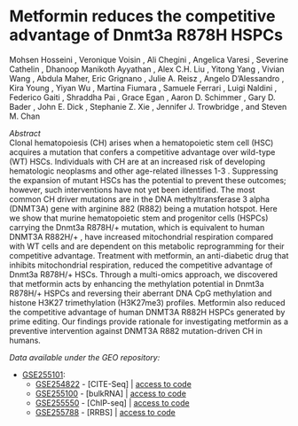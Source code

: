 # Metformin reduces the competitive advantage of Dnmt3a R878H HSPCs
   
Mohsen Hosseini , Veronique Voisin , Ali Chegini , Angelica Varesi , Severine Cathelin ,
Dhanoop Manikoth Ayyathan , Alex C.H. Liu , Yitong Yang , Vivian Wang , Abdula Maher,
Eric Grignano , Julie A. Reisz , Angelo D’Alessandro , Kira Young , Yiyan Wu , Martina
Fiumara , Samuele Ferrari , Luigi Naldini , Federico Gaiti , Shraddha Pai , Grace Egan ,
Aaron D. Schimmer , Gary D. Bader , John E. Dick , Stephanie Z. Xie , Jennifer J.
Trowbridge , and Steven M. Chan 

*Abstract* <br>
Clonal hematopoiesis (CH) arises when a hematopoietic stem cell (HSC) acquires a mutation
that confers a competitive advantage over wild-type (WT) HSCs. Individuals with CH are at an
increased risk of developing hematologic neoplasms and other age-related illnesses 1-3 .
Suppressing the expansion of mutant HSCs has the potential to prevent these outcomes;
however, such interventions have not yet been identified. The most common CH driver
mutations are in the DNA methyltransferase 3 alpha (DNMT3A) gene with arginine 882 (R882)
being a mutation hotspot. Here we show that murine hematopoietic stem and progenitor cells
(HSPCs) carrying the Dnmt3a R878H/+ mutation, which is equivalent to human DNMT3A R882H/+ , have
increased mitochondrial respiration compared with WT cells and are dependent on this metabolic
reprogramming for their competitive advantage. Treatment with metformin, an anti-diabetic drug
that inhibits mitochondrial respiration, reduced the competitive advantage of Dnmt3a R878H/+ HSCs.
Through a multi-omics approach, we discovered that metformin acts by enhancing the
methylation potential in Dnmt3a R878H/+ HSPCs and reversing their aberrant DNA CpG methylation
and histone H3K27 trimethylation (H3K27me3) profiles. Metformin also reduced the
competitive advantage of human DNMT3A R882H HSPCs generated by prime editing. Our findings
provide rationale for investigating metformin as a preventive intervention against DNMT3A R882
mutation-driven CH in humans.

*Data available under the GEO repository:* <br>
 * [GSE255101](https://www.ncbi.xyz/geo/query/acc.cgi?acc=GSE255101):
   *  [GSE254822](https://www.ncbi.xyz/geo/query/acc.cgi?acc=GSE254822) - [CITE-Seq] | [access to code](https://github.com/veroniquevoisin/DNMT3a/blob/main/scRNA.md)
   * [GSE255100](https://www.ncbi.xyz/geo/query/acc.cgi?acc=GSE255100) - [bulkRNA]  | [access to code](https://github.com/veroniquevoisin/DNMT3a/blob/main/bulkRNA.md)
   * [GSE255550](https://www.ncbi.xyz/geo/query/acc.cgi?acc=GSE255550) - [ChIP-seq] | [access to code](https://github.com/veroniquevoisin/DNMT3a/blob/main/chipseq.md)
   * [GSE255788](https://www.ncbi.xyz/geo/query/acc.cgi?acc=GSE255788) - [RRBS] | [access to code](https://github.com/veroniquevoisin/DNMT3a/blob/main/RRBS.md)

